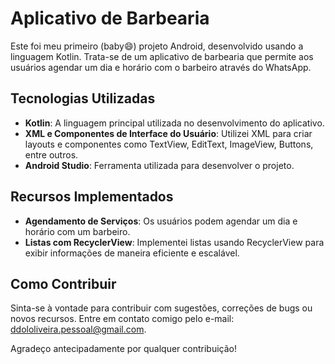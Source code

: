 # Aplicativo de Barbearia

Este foi meu primeiro (baby😄) projeto Android, desenvolvido usando a linguagem Kotlin.
Trata-se de um aplicativo de barbearia que permite aos usuários agendar um dia e horário com o barbeiro através do WhatsApp.

## Tecnologias Utilizadas

- **Kotlin**: A linguagem principal utilizada no desenvolvimento do aplicativo.
- **XML e Componentes de Interface do Usuário**: Utilizei XML para criar layouts e componentes como TextView,
   EditText, ImageView, Buttons, entre outros.
- **Android Studio**: Ferramenta utilizada para desenvolver o projeto.
  

## Recursos Implementados

- **Agendamento de Serviços**: Os usuários podem agendar um dia e horário com um barbeiro.
- **Listas com RecyclerView**: Implementei listas usando RecyclerView para exibir informações de maneira eficiente e escalável.

## Como Contribuir

Sinta-se à vontade para contribuir com sugestões, correções de bugs ou novos recursos. 
Entre em contato comigo pelo e-mail: [ddololiveira.pessoal@gmail.com](mailto:ddololiveira.pessoal@gmail.com).


Agradeço antecipadamente por qualquer contribuição!

